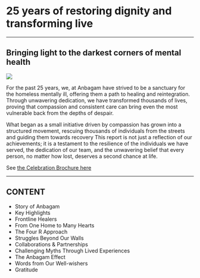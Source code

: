 <!--//meta
About: This webpage highlights Anbagam's 25-year journey of providing care and rehabilitation for the homeless mentally ill.
Description: A reflection on Anbagam's mission to rescue, heal, and reintegrate homeless mentally ill individuals, showcasing their achievements and dedication over 25 years.
Primary Keyword: Anbagam 25-Year Journey
Related Keywords: Homeless mentally ill, Rehabilitation, Compassionate care, Anbagam achievements
Long-Tail Keywords: Anbagam's 25 years of transforming lives, Rehabilitation for homeless mentally ill individuals, Compassion-driven mental health care
Prompted By: `Imran`
Meta Author: `GitHub Copilot`
//meta-->

# 25 years of restoring dignity and transforming live

---

## Bringing light to the darkest corners of mental health

<img src="%url%archives/reports/assets/anbagam-25-years-celebration-in-2025.jpg" class="img-max-300 float-right ms-3" />

For the past 25 years, we, at Anbagam have strived to be a sanctuary for the homeless mentally ill, offering them a path to healing and reintegration. Through unwavering dedication, we have transformed thousands of lives, proving that compassion and consistent care can bring even the most vulnerable back from the depths of despair.

What began as a small initiative driven by compassion has grown into a structured movement, rescuing thousands of individuals from the streets and guiding them towards recovery This report is not just a reflection of our achievements; it is a testament to the resilience of the individuals we have served, the dedication of our team, and the unwavering belief that every person, no matter how lost, deserves a second chance at life.

See [the Celebration Brochure here](%url%reports/assets/anbagam-25-years-celebration-in-2025.pdfBTNSITE)

<div class="clear"></div>

---

## CONTENT

* Story of Anbagam
* Key Highlights
* Frontline Healers
* From One Home to Many Hearts
* The Four R Approach
* Struggles Beyond Our Walls
* Collaborations & Partnerships
* Challenging Myths Through Lived Experiences
* The Anbagam Effect
* Words from Our Well-wishers
* Gratitude
